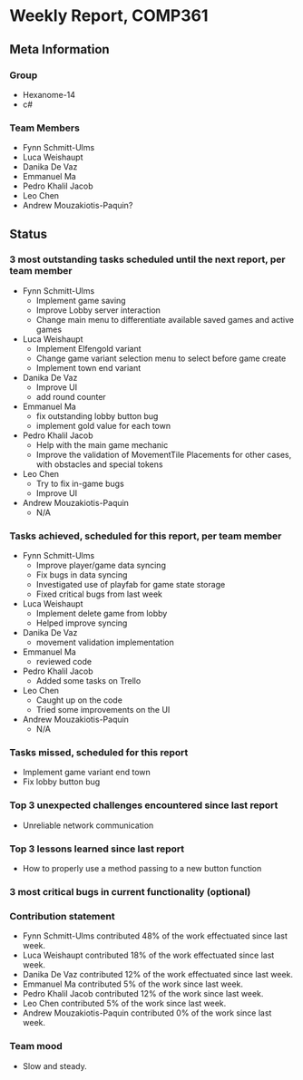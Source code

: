 # Weekly Report, COMP361

## Meta Information

### Group

 * Hexanome-14
 * c#
### Team Members

 * Fynn Schmitt-Ulms
 * Luca Weishaupt
 * Danika De Vaz
 * Emmanuel Ma
 * Pedro Khalil Jacob
 * Leo Chen
 * Andrew Mouzakiotis-Paquin?

## Status

### 3 most outstanding tasks scheduled until the next report, per team member
 * Fynn Schmitt-Ulms
   * Implement game saving
   * Improve Lobby server interaction
   * Change main menu to differentiate available saved games and active games
 * Luca Weishaupt
   * Implement Elfengold variant
   * Change game variant selection menu to select before game create
   * Implement town end variant
 * Danika De Vaz
   *  Improve UI
   *  add round counter
 * Emmanuel Ma 
   * fix outstanding lobby button bug
   * implement gold value for each town
 * Pedro Khalil Jacob
   * Help with the main game mechanic
   * Improve the validation of MovementTile Placements for other cases, with obstacles and special tokens
 * Leo Chen
   * Try to fix in-game bugs
   * Improve UI
 * Andrew Mouzakiotis-Paquin
   * N/A

### Tasks achieved, scheduled for this report, per team member

 * Fynn Schmitt-Ulms
   * Improve player/game data syncing
   * Fix bugs in data syncing
   * Investigated use of playfab for game state storage
   * Fixed critical bugs from last week
 * Luca Weishaupt
   * Implement delete game from lobby
   * Helped improve syncing
 * Danika De Vaz
   * movement validation implementation
 * Emmanuel Ma 
   * reviewed code
 * Pedro Khalil Jacob
   * Added some tasks on Trello
 * Leo Chen
   * Caught up on the code
   * Tried some improvements on the UI
 * Andrew Mouzakiotis-Paquin
   * N/A

### Tasks missed, scheduled for this report

 * Implement game variant end town
 * Fix lobby button bug

### Top 3 unexpected challenges encountered since last report

 * Unreliable network communication

### Top 3 lessons learned since last report

 * How to properly use a method passing to a new button function
 
### 3 most critical bugs in current functionality (optional)

### Contribution statement

 * Fynn Schmitt-Ulms contributed 48% of the work effectuated since last week.
 * Luca Weishaupt contributed 18% of the work effectuated since last week.
 * Danika De Vaz contributed 12% of the work effectuated since last week.
 * Emmanuel Ma contributed 5% of the work since last week.
 * Pedro Khalil Jacob contributed 12% of the work since last week.
 * Leo Chen contributed 5% of the work since last week.
 * Andrew Mouzakiotis-Paquin contributed 0% of the work since last week.

### Team mood

 * Slow and steady. 
